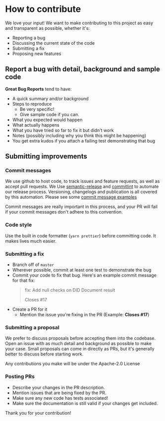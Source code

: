 # How to contribute

We love your input! We want to make contributing to this project as easy and transparent as possible, whether it's:

- Reporting a bug
- Discussing the current state of the code
- Submitting a fix
- Proposing new features

## Report a bug with detail, background and sample code
**Great Bug Reports** tend to have:

- A quick summary and/or background
- Steps to reproduce
  - Be very specific!
  - Give sample code if you can.
- What you expected would happen
- What actually happens
- What you have tried so far to fix it but didn't work
- Notes (possibly including why you think this might be happening)
- You get extra kudos if you attach a failing test demonstrating that bug  

## Submitting improvements

### Commit messages
We use github to host code, to track issues and feature requests, as well as accept pull requests.
We Use [semantic-release](https://github.com/semantic-release/semantic-release) and
[commitlint](https://github.com/conventional-changelog/commitlint) to automate our release process.
Versioning, changelogs and publication is all covered by this automation.
Please see some [commit message examples](https://github.com/semantic-release/semantic-release#commit-message-format)

Commit messages are really important in this process, and your PR will fail if your commit messages don't adhere to this convention.

### Code style
Use the built in code formatter (`yarn prettier`) before committing code. It makes lives much easier.  

### Submitting a fix
- Branch off of `master`
- Wherever possible, commit at least one test to demonstrate the bug
- Commit your code to fix that bug. Here's an example commit message for that fix:
  >
  >	fix: Add null checks on DID Document result
  >
  >	Closes #17
  >
- Create a PR for it
    - Mention the issue you're fixing in the PR (Example: __Closes #17__) 

### Submitting a proposal
We prefer to discuss proposals before accepting them into the codebase.
Open an issue with as much detail and background as possible to make your case. 
Small proposals can come in directly as PRs, but it's generally better to discuss before starting work.

Any contributions you make will be under the Apache-2.0 License

### Posting PRs
- Describe your changes in the PR description.
- Mention issues that are being fixed by the PR.
- Make sure any new code has tests associated!
- Make sure the documentation is still valid if your changes get included.

Thank you for your contribution!
